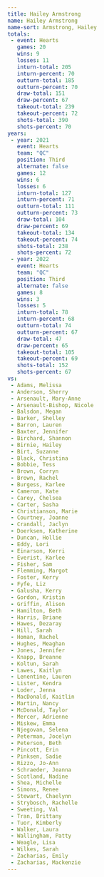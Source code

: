 ```yaml
---
title: Hailey Armstrong
name: Hailey Armstrong
name-sort: Armstrong, Hailey
totals:
 - event: Hearts
   games: 20
   wins: 9
   losses: 11
   inturn-total: 205
   inturn-percent: 70
   outturn-total: 185
   outturn-percent: 70
   draw-total: 151
   draw-percent: 67
   takeout-total: 239
   takeout-percent: 72
   shots-total: 390
   shots-percent: 70
years:
 - year: 2021
   event: Hearts
   team: "QC"
   position: Third
   alternate: false
   games: 12
   wins: 6
   losses: 6
   inturn-total: 127
   inturn-percent: 71
   outturn-total: 111
   outturn-percent: 73
   draw-total: 104
   draw-percent: 69
   takeout-total: 134
   takeout-percent: 74
   shots-total: 238
   shots-percent: 72
 - year: 2022
   event: Hearts
   team: "QC"
   position: Third
   alternate: false
   games: 8
   wins: 3
   losses: 5
   inturn-total: 78
   inturn-percent: 68
   outturn-total: 74
   outturn-percent: 67
   draw-total: 47
   draw-percent: 65
   takeout-total: 105
   takeout-percent: 69
   shots-total: 152
   shots-percent: 67
vs:
 - Adams, Melissa
 - Anderson, Sherry
 - Arsenault, Mary-Anne
 - Arsenault-Bishop, Nicole
 - Balsdon, Megan
 - Barker, Shelley
 - Barron, Lauren
 - Baxter, Jennifer
 - Birchard, Shannon
 - Birnie, Hailey
 - Birt, Suzanne
 - Black, Christina
 - Bobbie, Tess
 - Brown, Corryn
 - Brown, Rachel
 - Burgess, Karlee
 - Cameron, Kate
 - Carey, Chelsea
 - Carter, Sasha
 - Christianson, Marie
 - Courtney, Joanne
 - Crandall, Jaclyn
 - Doerksen, Katherine
 - Duncan, Hollie
 - Eddy, Lori
 - Einarson, Kerri
 - Everist, Karlee
 - Fisher, Sam
 - Flemming, Margot
 - Foster, Kerry
 - Fyfe, Liz
 - Galusha, Kerry
 - Gordon, Kristin
 - Griffin, Alison
 - Hamilton, Beth
 - Harris, Briane
 - Hawes, Dezaray
 - Hill, Sarah
 - Homan, Rachel
 - Hughes, Meaghan
 - Jones, Jennifer
 - Knapp, Breanne
 - Koltun, Sarah
 - Lawes, Kaitlyn
 - Lenentine, Lauren
 - Lister, Kendra
 - Loder, Jenna
 - MacDonald, Kaitlin
 - Martin, Nancy
 - McDonald, Taylor
 - Mercer, Adrienne
 - Miskew, Emma
 - Njegovan, Selena
 - Peterman, Jocelyn
 - Peterson, Beth
 - Pincott, Erin
 - Pinksen, Sadie
 - Rizzo, Jo-Ann
 - Schraeder, Jeanna
 - Scotland, Nadine
 - Shea, Michelle
 - Simons, Renee
 - Stewart, Chaelynn
 - Strybosch, Rachelle
 - Sweeting, Val
 - Tran, Brittany
 - Tuor, Kimberly
 - Walker, Laura
 - Wallingham, Patty
 - Weagle, Lisa
 - Wilkes, Sarah
 - Zacharias, Emily
 - Zacharias, Mackenzie
---
```


